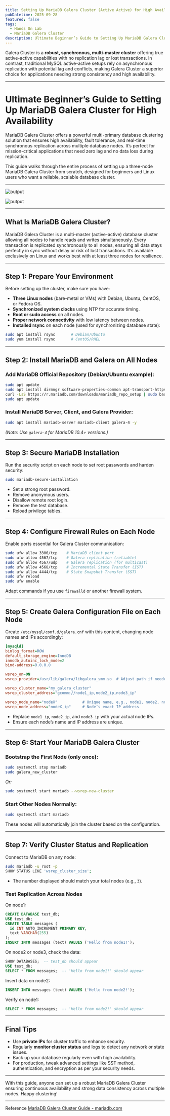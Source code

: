 ```yaml
---
title: Setting Up MariaDB Galera Cluster (Active Active) for High Availability
pubDatetime: 2025-09-28
featured: false
tags:
  - Hands On Lab
  - MariaDB Galera Cluster
description: Ultimate Beginner’s Guide to Setting Up MariaDB Galera Cluster for High Availability.
---
```


Galera Cluster is a **robust, synchronous, multi-master cluster** offering true active-active capabilities with no replication lag or lost transactions. In contrast, traditional MySQL active-active setups rely on asynchronous replication with potential lag and conflicts, making Galera Cluster a superior choice for applications needing strong consistency and high availability.


***

# Ultimate Beginner’s Guide to Setting Up MariaDB Galera Cluster for High Availability

MariaDB Galera Cluster offers a powerful multi-primary database clustering solution that ensures high availability, fault tolerance, and real-time synchronous replication across multiple database nodes. It’s perfect for mission-critical applications that need zero lag and no data loss during replication.

This guide walks through the entire process of setting up a three-node MariaDB Galera Cluster from scratch, designed for beginners and Linux users who want a reliable, scalable database cluster.

***
![output](@/assets/images/Screenshot_20251009_044855.png)

![output](@/assets/images/Screenshot_20251009_045038.png)

***

## What Is MariaDB Galera Cluster?

MariaDB Galera Cluster is a multi-master (active-active) database cluster allowing all nodes to handle reads and writes simultaneously. Every transaction is replicated synchronously to all nodes, ensuring all data stays perfectly in sync without delay or risk of lost transactions. It’s available exclusively on Linux and works best with at least three nodes for resilience.

***

## Step 1: Prepare Your Environment

Before setting up the cluster, make sure you have:

- **Three Linux nodes** (bare-metal or VMs) with Debian, Ubuntu, CentOS, or Fedora OS.
- **Synchronized system clocks** using NTP for accurate timing.
- **Root or sudo access** on all nodes.
- **Proper network connectivity** with low latency between nodes.
- **Installed rsync** on each node (used for synchronizing database state):

```bash
sudo apt install rsync       # Debian/Ubuntu
sudo yum install rsync       # CentOS/RHEL
```

***

## Step 2: Install MariaDB and Galera on All Nodes

### Add MariaDB Official Repository (Debian/Ubuntu example):

```bash
sudo apt update
sudo apt install dirmngr software-properties-common apt-transport-https ca-certificates curl -y
curl -LsS https://r.mariadb.com/downloads/mariadb_repo_setup | sudo bash
sudo apt update
```

### Install MariaDB Server, Client, and Galera Provider:

```bash
sudo apt install mariadb-server mariadb-client galera-4 -y
```

*(Note: Use `galera-4` for MariaDB 10.4+ versions.)*

***

## Step 3: Secure MariaDB Installation

Run the security script on each node to set root passwords and harden security:

```bash
sudo mariadb-secure-installation
```

- Set a strong root password.
- Remove anonymous users.
- Disallow remote root login.
- Remove the test database.
- Reload privilege tables.

***

## Step 4: Configure Firewall Rules on Each Node

Enable ports essential for Galera Cluster communication:

```bash
sudo ufw allow 3306/tcp    # MariaDB client port
sudo ufw allow 4567/tcp    # Galera replication (reliable)
sudo ufw allow 4567/udp    # Galera replication (for multicast)
sudo ufw allow 4568/tcp    # Incremental State Transfer (IST)
sudo ufw allow 4444/tcp    # State Snapshot Transfer (SST)
sudo ufw reload
sudo ufw enable
```

Adapt commands if you use `firewalld` or another firewall system.

***

## Step 5: Create Galera Configuration File on Each Node

Create `/etc/mysql/conf.d/galera.cnf` with this content, changing node names and IPs accordingly:

```ini
[mysqld]
binlog_format=ROW
default_storage_engine=InnoDB
innodb_autoinc_lock_mode=2
bind-address=0.0.0.0

wsrep_on=ON
wsrep_provider=/usr/lib/galera/libgalera_smm.so  # Adjust path if needed

wsrep_cluster_name="my_galera_cluster"
wsrep_cluster_address="gcomm://node1_ip,node2_ip,node3_ip"

wsrep_node_name="nodeX"           # Unique name, e.g., node1, node2, node3
wsrep_node_address="nodeX_ip"     # Node’s exact IP address
```

- Replace `node1_ip`, `node2_ip`, and `node3_ip` with your actual node IPs.
- Ensure each node’s name and IP address are unique.

***

## Step 6: Start Your MariaDB Galera Cluster

### Bootstrap the First Node (only once):

```bash
sudo systemctl stop mariadb
sudo galera_new_cluster
```

*Or:*

```bash
sudo systemctl start mariadb --wsrep-new-cluster
```

### Start Other Nodes Normally:

```bash
sudo systemctl start mariadb
```

These nodes will automatically join the cluster based on the configuration.

***

## Step 7: Verify Cluster Status and Replication

Connect to MariaDB on any node:

```bash
sudo mariadb -u root -p
SHOW STATUS LIKE 'wsrep_cluster_size';
```

- The number displayed should match your total nodes (e.g., `3`).

### Test Replication Across Nodes

On node1:

```sql
CREATE DATABASE test_db;
USE test_db;
CREATE TABLE messages (
  id INT AUTO_INCREMENT PRIMARY KEY,
  text VARCHAR(255)
);
INSERT INTO messages (text) VALUES ('Hello from node1!');
```

On node2 or node3, check the data:

```sql
SHOW DATABASES;  -- test_db should appear
USE test_db;
SELECT * FROM messages;  -- 'Hello from node1!' should appear
```

Insert data on node2:

```sql
INSERT INTO messages (text) VALUES ('Hello from node2!');
```

Verify on node1:

```sql
SELECT * FROM messages;  -- 'Hello from node2!' should appear
```

***

## Final Tips

- Use **private IPs** for cluster traffic to enhance security.
- Regularly **monitor cluster status** and logs to detect any network or state issues.
- Back up your database regularly even with high availability.
- For production, tweak advanced settings like SST method, authentication, and encryption as per your security needs.

***

With this guide, anyone can set up a robust MariaDB Galera Cluster ensuring continuous availability and strong data consistency across multiple nodes. Happy clustering!

***

Reference [MariaDB Galera Cluster Guide - mariadb.com](https://mariadb.com/docs/galera-cluster/galera-cluster-quickstart-guides/mariadb-galera-cluster-guide)